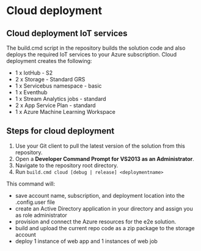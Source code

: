 # Cloud deployment

## Cloud deployment IoT services
The build.cmd script in the repository builds the solution code and also deploys the required IoT services to your Azure subscription. Cloud deployment creates the following:
* 1 x IotHub - S2
* 2 x Storage - Standard GRS
* 1 x Servicebus namespace - basic
* 1 x Eventhub
* 1 x Stream Analytics jobs - standard
* 2 x App Service Plan - standard
* 1 x Azure Machine Learning Workspace

## Steps for cloud deployment
1. Use your Git client to pull the latest version of the solution from this repository. 
2. Open a **Developer Command Prompt for VS2013 as an Administrator**. 
3. Navigate to the repository root directory. 
4. Run `build.cmd cloud [debug | release] <deploymentname>`

This command will:
* save account name, subscription, and deployment location into the <serviceName>.config.user file
* create an Active Directory application in your directory and assign you as role administrator
* provision and connect the Azure resources for the e2e solution.
* build and upload the current repo code as a zip package to the storage account
* deploy 1 instance of web app and 1 instances of web job
